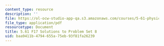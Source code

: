 ```yaml
---
content_type: resource
description: ''
file: https://ol-ocw-studio-app-qa.s3.amazonaws.com/courses/5-61-physical-chemistry-fall-2017/baa9411b4794655a75eb93f81fa26239_MIT5_61F17_pset8_soln.pdf
file_type: application/pdf
resourcetype: Document
title: 5.61 F17 Solutions to Problem Set 8
uid: baa9411b-4794-655a-75eb-93f81fa26239
---
```

